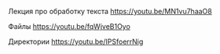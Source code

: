 Лекция про обработку текста
https://youtu.be/MN1vu7haaO8

Файлы
https://youtu.be/fqWjveB1Oyo

Директории
https://youtu.be/IPSfoerrNig

